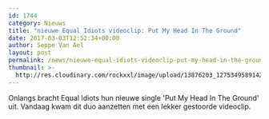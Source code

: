 ```yaml
---
id: 1744
category: Nieuws
title: "nieuwe Equal Idiots videoclip: Put My Head In The Ground"
date: 2017-03-03T12:52:34+00:00
author: Seppe Van Ael
layout: post
permalink: /news/nieuwe-equal-idiots-videoclip-put-my-head-in-the-ground/
thumbnail: >-
  http://res.cloudinary.com/rockxxl/image/upload/13876203_1275349589142919_7212628093697614428_n.jpg
---
```

Onlangs bracht Equal Idiots hun nieuwe single 'Put My Head In The Ground' uit. Vandaag kwam dit duo aanzetten met een lekker gestoorde videoclip.
